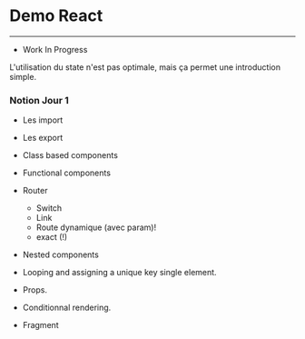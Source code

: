 # Demo React

---

- Work In Progress

L'utilisation du state n'est pas optimale, mais ça permet une introduction simple.

### Notion Jour 1

- Les import
- Les export
- Class based components
- Functional components
- Router
  - Switch
  - Link
  - Route dynamique (avec param)!
  - exact (!)
    
- Nested components
- Looping and assigning a unique key single element.
- Props.
- Conditionnal rendering.
- Fragment

